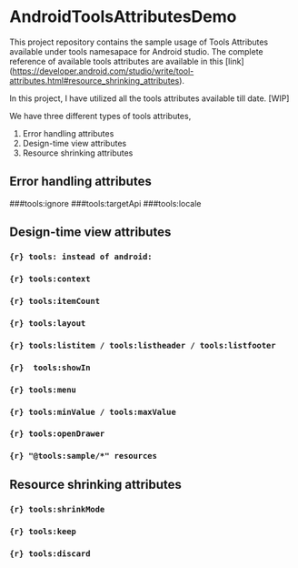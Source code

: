 # AndroidToolsAttributesDemo
This project repository contains the sample usage of Tools Attributes available under tools namesapace for Android studio. The complete reference of available tools attributes are available in this [link] (https://developer.android.com/studio/write/tool-attributes.html#resource_shrinking_attributes).

In this project, I have utilized all the tools attributes available till date. [WIP]

We have three different types of tools attributes,

1. Error handling attributes
2. Design-time view attributes
3. Resource shrinking attributes

## Error handling attributes

###tools:ignore
###tools:targetApi
###tools:locale


## Design-time view attributes
### ```{r} tools: instead of android:```
### ```{r} tools:context```
### ```{r} tools:itemCount```
### ```{r} tools:layout```
### ```{r} tools:listitem / tools:listheader / tools:listfooter```
### ```{r}  tools:showIn```
### ```{r} tools:menu```
### ```{r} tools:minValue / tools:maxValue```
### ```{r} tools:openDrawer```
### ```{r} "@tools:sample/*" resources```

## Resource shrinking attributes

### ```{r} tools:shrinkMode```

### ```{r} tools:keep```

### ```{r} tools:discard```
